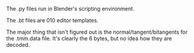 The .py files run in Blender's scripting environment.

The .bt files are 010 editor templates.

The major thing that isn't figured out is the normal/tangent/bitangents for the .tmm.data file. It's clearly the 6 bytes, but no idea how they are decoded.
